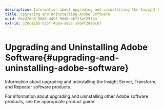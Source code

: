```yaml
---
description: Information about upgrading and uninstalling the Insight Server, Transform, and Repeater software products.
title: Upgrading and Uninstalling Adobe Software
uuid: 6b4d7dd8-58d6-449f-9048-46f23af255ea
exl-id: 32bc11a5-535f-4baa-a92c-1e04f2890cb7
---
```

# Upgrading and Uninstalling Adobe Software{#upgrading-and-uninstalling-adobe-software}

Information about upgrading and uninstalling the Insight Server, Transform, and Repeater software products.

For information about upgrading and uninstalling other Adobe software products, see the appropriate product guide.
